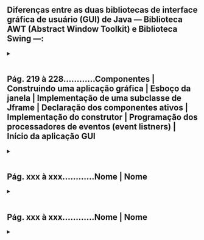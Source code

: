 ## Diferenças entre as duas bibliotecas de interface gráfica de usuário (GUI) de Java — Biblioteca AWT (Abstract Window Toolkit) e Biblioteca Swing —:
<details>
<summary></summary>

**Recursos Adicionais:** Swing oferece uma gama mais ampla de componentes e recursos do que a AWT. Por exemplo, a AWT tem um conjunto limitado de componentes, enquanto a Swing tem uma variedade mais extensa, incluindo tabelas, árvores, abas e outros.

**Desempenho:** Em alguns casos, a AWT pode ter melhor desempenho por utilizar componentes nativos. No entanto, o desempenho da Swing melhorou ao longo do tempo, e a flexibilidade e riqueza de recursos muitas vezes superam qualquer pequena diferença de desempenho.

**Threads:** Swing é projetada para trabalhar bem com a Event Dispatch Thread (EDT), facilitando a manipulação de eventos e garantindo uma interface gráfica responsiva. AWT não tem um modelo de threads tão bem definido.
Geralmente, Swing é preferido por oferecer uma experiência mais consistente, rica e flexível em termos de interface gráfica do usuário, tornando-a a escolha predominante para o desenvolvimento de GUI em Java moderno.

**Componentes Swing:** A biblioteca Swing fornece uma ampla variedade de componentes gráficos, como JFrame (janela principal), JButton (botão), JTextField (campo de texto), JLabel (rótulo), JCheckBox (caixa de seleção), JComboBox (lista suspensa), entre outros. Esses componentes são organizados hierarquicamente e podem ser combinados para criar interfaces gráficas complexas.

**Modelo de Eventos:** A Swing utiliza um modelo de eventos para lidar com as interações do usuário. Os eventos, como cliques de mouse e pressionamentos de tecla, são gerados pelos componentes Swing e tratados por ouvintes de eventos (event listeners).

**Gerenciadores de Layout (Layout Managers):** Os gerenciadores de layout são responsáveis pela organização e disposição dos componentes dentro de um contêiner (por exemplo, um JPanel). Eles garantem que os componentes sejam posicionados e redimensionados adequadamente quando a interface gráfica é exibida ou redimensionada.

**Threads Swing:** A Swing é projetada para ser usada em ambientes gráficos interativos e, portanto, requer um cuidado especial com relação às threads. As operações relacionadas à interface gráfica devem ser executadas na Event Dispatch Thread (EDT) para garantir a sincronização e a resposta adequada aos eventos.

**Look and Feel:** A Swing permite a personalização do "look and feel" (aparência e comportamento) dos componentes gráficos. Você pode escolher entre diferentes estilos visuais, como o "Metal", "Nimbus" e "Windows", para adaptar a aparência do aplicativo ao sistema operacional em execução.

***Portanto, a biblioteca Swing em Java é geralmente preferida sobre a AWT para o desenvolvimento de interfaces gráficas de usuário (GUI) devido às suas vantagens em consistência visual, flexibilidade, variedade de componentes e recursos, personalização do "look and feel", e um modelo de eventos mais robusto.***

## Uso da biblioteca Swing

**CONCEITOS IMPORTANTES:**</br>
**1. Eventos (Events):** </br>
Eventos representam a ocorrência de alguma ação ou mudança de estado em um componente de interface gráfica, como um botão sendo clicado, um campo de texto sendo preenchido, etc.
Em Java, eventos podem ser gerados por diferentes componentes de GUI, como botões, caixas de texto, listas, etc.

**2. Ouvintes de Eventos (Event Listeners):** </br>
Ouvintes de eventos são objetos que agem como "escutadores" e "respondem" a eventos específicos.
Eles implementam interfaces específicas relacionadas ao tipo de evento que desejam tratar. Por exemplo, se você quiser lidar com eventos de clique de botão, implementaria a interface ActionListener.

</details>
</br>


## **Pág. 219 à 228............Componentes | Construindo uma aplicação gráfica | Esboço da janela | Implementação de uma subclasse de Jframe | Declaração dos componentes ativos | Implementação do construtor | Programação dos processadores de eventos (event listners) | Início da aplicação GUI**
<details>
<summary></summary>

### Os seis passos para a implementação de uma aplicação gráfica em Swing:
 - **Passo 1: Esboço da Janela**
   - Desenho da janela pretendida que inclui: disposição dos componentes (layout), identificação e tipo dos componentes, especificação das ações do usuário e reações correspondentes.
 - **Passo 2: Implementação de uma Subclasse de JFrame**
   - Construção de uma subclasse de JFrame para cada janela.
 - **Passo 3: Declaração dos Componentes**
   - Declaração dos componentes ativos como campos privados da classe criada e, opcionalmente, dos componentes não ativos.
 - **Passo 4: Implementação do Construtor**
   - Definição de construtor capaz de organizar os componentes na interface e registrar os eventos necessários.
 - **Passo 5: Programação dos Processadores de Eventos**
   - Implementação dos métodos que processarão os eventos selecionados.
 - **Passo 6: Início da Aplicação GUI**
   - Caso a janela seja a principal da aplicação (primeira janela a ser utilizada), é adequado incluir o método main(String[]).

</br>

*→ A disposição dos passos geralmente é organizada na seguinte órdem:*

```java
/*
[begin2—
    [begin3——end3]
    [begin4—
        [begin1——end1]
    —end4]
    [begin5——end5]
    [begin6——end6]
—end2]
*/
```

</br>

***Exemplo simples:***

```java
import javax.swing.*;
import java.awt.event.ActionEvent;
import java.awt.event.ActionListener;

//[↓ PASSO 2: Implementação de uma Subclasse de JFrame______________________________
public class MinhaJanela extends JFrame {

    //[↓ PASSO 3: Declaração dos Componentes____________________________________________
    private JButton meuBotao;
    //_________________________________________________________________________PASSO 3 ↑]


    //[↓ PASSO 4: Implementação do Construtor___________________________________________
    public MinhaJanela() {

        meuBotao = new JButton("Clique Aqui");
        getContentPane().add(meuBotao);
        
        //[↓ PASSO 1: Esboço da Janela______________________________________________________
        setTitle("Minha Janela Swing");
        setSize(300, 200);
        setDefaultCloseOperation(JFrame.EXIT_ON_CLOSE);
        //_________________________________________________________________________PASSO 1 ↑]


        // ♦ [(ou) Maneira 1/2↓]: Adicionando um ouvinte de evento (Event Listener) ao botão com classe anônima
        meuBotao.addActionListener(new ActionListener() {
            @Override
            public void actionPerformed(ActionEvent e) {
                // Este método é chamado quando o botão é clicado
                JOptionPane.showMessageDialog(null, "Você clicou no botão!");
            }
        });

        // ♦ [(ou) Maneira 2/2↑]: Adicionando um ouvinte de evento (Event Listener) ao botão substituindo a classe anônima por uma expressão lambda
        meuBotao.addActionListener((ActionEvent e) -> {
            JOptionPane.showMessageDialog(null, "Você clicou no botão!");
        });
    }
    //_________________________________________________________________________PASSO 4 ↑]


    /*[↓ PASSO 5: Programação dos Processadores de Eventos______________________________
     *  Métodos que processarão os eventos capturados pelos ouvintes 
     *  de evento (Event Listeners) declarados no método construtor
     *_________________________________________________________________________PASSO 5 ↑]*/


    //[↓ PASSO 6: Início da Aplicação GUI_______________________________________________
    public static void main(String[] args) {
        // Cria uma instância da classe principal
        MinhaJanela minhaJanela = new MinhaJanela();
        // Torna a janela visível
        minhaJanela.setVisible(true);
    }
    //_________________________________________________________________________PASSO 6 ↑]
}
//_________________________________________________________________________PASSO 2 ↑]

```

</br>

***Exemplo avançado:***

```java
// importação dos pacotes típicos para GUI
import java.awt.*;
import javax.swing.*;
// pacote para formatador decimal
import java.text.*;

@SuppressWarnings("serial") // informa ao compilador para não gerar um aviso relacionado à ausência do campo 'serialVersionUID' para a classe Pag219a228_SeisPassos
//[↓ PASSO 2: Implementação de uma Subclasse de JFrame______________________________
public class Pag219a228_SeisPassos extends JFrame {
    
    //[↓ PASSO 3: Declaração dos Componentes____________________________________________
    private JTextField tfValor1, tfValor2; // componentes ativos
    private JButton bLimpar, bConverter; // componentes ativos
    private JLabel lUnidade1, lUnidade2; // componentes não ativos
    DecimalFormat df = new DecimalFormat("#,##0.00"); // formatador decimal
    //_________________________________________________________________________PASSO 3 ↑]


    //[↓ PASSO 4: Implementação do Construtor___________________________________________
    public Pag219a228_SeisPassos () {

        // instancia componentes
        lUnidade1 = new JLabel("Celsius");
        lUnidade2 = new JLabel("Farenheit");
        tfValor1 = new JTextField();
        tfValor2 = new JTextField();
        bLimpar = new JButton("Limpar");
        bLimpar.setToolTipText("Limpa as caixas de entrada");
        bConverter = new JButton("Converter");
        bConverter.setToolTipText("Efetua convers\u00E3o do valor dado");

        // obtém container
        Container cp = getContentPane();
        
		// ajusta layout
        cp.setLayout(new GridLayout(3,2,5,5));
        /* adição dos componentes na ordem: da esquerda para a direita, de cima para baixo.
		   [ 1° ] [ 2° ]
		   [ 3° ] [ 4° ]
		   [ 5° ] [ 6° ] */
        cp.add(lUnidade1);  // [ 1° ]
        cp.add(tfValor1);   // [ 2° ]
        cp.add(lUnidade2);  // [ 3° ]
        cp.add(tfValor2);   // [ 4° ]
        cp.add(bLimpar);    // [ 5° ]
        cp.add(bConverter); // [ 6° ]


        //[↓ PASSO 1: Esboço da Janela ↓______________________________________________________
        setTitle("Conversor");
        cp.setBackground(Color.orange);
        setDefaultCloseOperation(JFrame.EXIT_ON_CLOSE);
        pack();
        //_________________________________________________________________________PASSO 1 ↑]


        // ouvintes de evento (Event Listeners) com expressão lambda
        bLimpar.addActionListener( (e) -> { 
			bLimparClick(); 
		});

        bConverter.addActionListener( (e) -> { 
			bConverterClick(); 
		});
    }
    //_________________________________________________________________________PASSO 4 ↑]


    //[↓ PASSO 5: Programação dos Processadores de Eventos______________________________
    private void bLimparClick () { // limpa caixas de texto
        tfValor1.setText("");
        tfValor2.setText("");
    }

    private void bConverterClick () {// efetua conversão
        // C -> F se tfValor2 vazia e tfValor1 com conteúdo
        if (tfValor2.getText().equals("") &&
            !tfValor1.getText().equals("")) {
            try {
                double res = 9*Double.parseDouble(tfValor1.getText())/5 + 32;
                tfValor1.setText("");
                tfValor2.setText("" + df.format(res));
            } catch (NumberFormatException exc) {
                tfValor1.selectAll();
                tfValor1.requestFocus();
                Toolkit.getDefaultToolkit().beep();
            }
        // F -> C se tfValor1 vazia e tfValor2 com conteúdo
        } else if (tfValor1.getText().equals("") &&
            !tfValor2.getText().equals("")) {
            try {
                double res = 5*(Double.parseDouble(tfValor2.getText())-32)/9;
                tfValor2.setText("");
                tfValor1.setText("" + df.format(res));
            } catch (NumberFormatException exc) {
                tfValor2.selectAll();
                tfValor2.requestFocus();
                Toolkit.getDefaultToolkit().beep();
            }
        }
    }
    //_________________________________________________________________________PASSO 5 ↑]


    //[↓ PASSO 6: Início da Aplicação GUI_______________________________________________
    public static void main (String a[]) { // início da aplicação
        SwingUtilities.invokeLater(new Runnable() {
            @Override
            public void run () {
                // instanciação e exibição da janela principal
                new Pag219a228_SeisPassos().setVisible(true);
        }   });
    }
    //_________________________________________________________________________PASSO 6 ↑]
}
//_________________________________________________________________________PASSO 2 ↑]

```

</details>
</br>


## **Pág. xxx à xxx............Nome | Nome**
<details>
<summary></summary>

```java
//code
```

</details>
</br>


## **Pág. xxx à xxx............Nome | Nome**
<details>
<summary></summary>

```java
//code
```

</details>
</br>